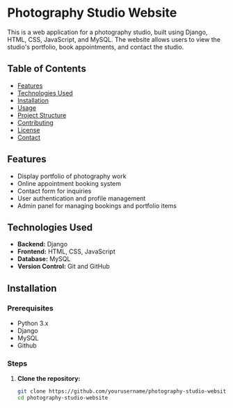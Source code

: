 # Photography Studio Website

This is a web application for a photography studio, built using Django, HTML, CSS, JavaScript, and MySQL. The website allows users to view the studio's portfolio, book appointments, and contact the studio.

## Table of Contents

- [Features](#features)
- [Technologies Used](#technologies-used)
- [Installation](#installation)
- [Usage](#usage)
- [Project Structure](#project-structure)
- [Contributing](#contributing)
- [License](#license)
- [Contact](#contact)

## Features

- Display portfolio of photography work
- Online appointment booking system
- Contact form for inquiries
- User authentication and profile management
- Admin panel for managing bookings and portfolio items

## Technologies Used

- **Backend:** Django
- **Frontend:** HTML, CSS, JavaScript
- **Database:** MySQL
- **Version Control:** Git and GitHub

## Installation

### Prerequisites

- Python 3.x
- Django
- MySQL
- Github

### Steps

1. **Clone the repository:**

   ```bash
   git clone https://github.com/yourusername/photography-studio-website.git
   cd photography-studio-website
